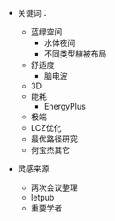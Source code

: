 - 关键词：
  - 蓝绿空间
    - 水体夜间
    - 不同类型植被布局
  - 舒适度
    - 脑电波
  - 3D
  - 能耗
    - EnergyPlus
  - 极端
  - LCZ优化
  - 最优路径研究
  - 何宝杰其它

- 灵感来源
  - 两次会议整理
  - letpub
  - 重要学者